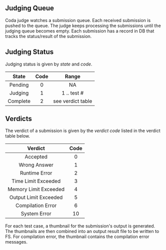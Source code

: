 ## Judging Queue
Coda judge watches a submission queue.
Each received submission is pushed to the queue.
The judge keeps processing the submissions until the judging queue becomes empty.
Each submission has a record in DB that tracks the status/result of the submission.

## Judging Status
Judging status is given by *state* and *code*.

| State     | Code   | Range             |
|:---------:|:------:|:-----------------:|
| Pending   | 0      |  NA               |
| Judging   | 1      |  1 .. test #      |
| Complete  | 2      | see verdict table |



## Verdicts
The verdict of a submission is given by the *verdict code* listed in the verdict table below.

| Verdict               | Code  |
|:---------------------:|:-----:|
| Accepted              | 0     |
| Wrong Answer          | 1     |
| Runtime Error         | 2     |
| Time Limit Exceeded   | 3     |
| Memory Limit Exceeded | 4     |
| Output Limit Exceeded | 5     |
| Compilation Error     | 6     |
| System Error          | 10    |

For each test case, a thumbnail for the submission's output is generated.
The thumbnails are then combined into an output result file to be written to FS.
For compilation error, the thumbnail contains the compilation error messages.
